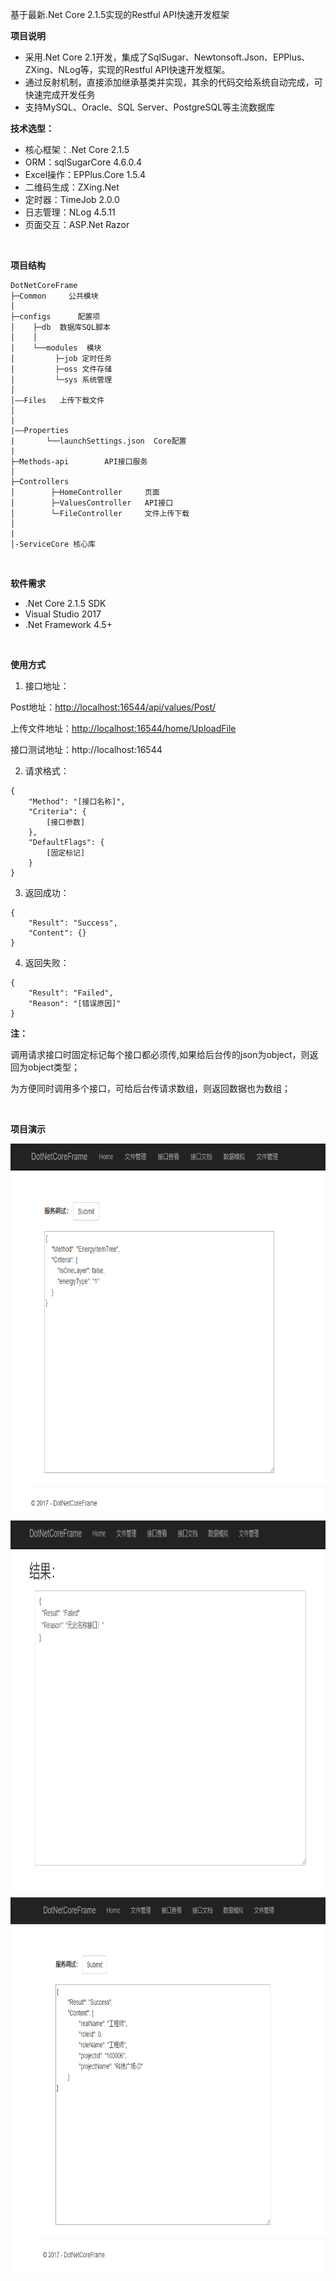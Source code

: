 基于最新.Net Core 2.1.5实现的Restful API快速开发框架

**项目说明** 
- 采用.Net Core 2.1开发，集成了SqlSugar、Newtonsoft.Json、EPPlus、ZXing、NLog等，实现的Restful API快速开发框架。
- 通过反射机制，直接添加继承基类并实现，其余的代码交给系统自动完成，可快速完成开发任务
- 支持MySQL、Oracle、SQL Server、PostgreSQL等主流数据库
  <br>

 **技术选型：** 

- 核心框架：.Net Core 2.1.5
- ORM：sqlSugarCore 4.6.0.4
- Excel操作：EPPlus.Core 1.5.4
- 二维码生成：ZXing.Net
- 定时器：TimeJob 2.0.0
- 日志管理：NLog 4.5.11
- 页面交互：ASP.Net Razor

<br>

**项目结构** 
```
DotNetCoreFrame
├─Common     公共模块
│ 
├─configs      配置项
│    ├─db  数据库SQL脚本
│    │ 
│    └──modules  模块
│         ├─job 定时任务
│         ├─oss 文件存储
│         └─sys 系统管理
│    
│——Files   上传下载文件       
│ 
|
|——Properties
|		└──launchSettings.json  Core配置
|
├─Methods-api        API接口服务
│ 
├─Controllers  
│        ├─HomeController     页面
│        ├─ValuesController   API接口
│        └─FileController     文件上传下载          
│     
|
│-ServiceCore 核心库
```

<br>

 **软件需求** 
- .Net Core 2.1.5 SDK
- Visual Studio 2017
- .Net Framework 4.5+

<br>

**使用方式**

1. 接口地址：

Post地址：<http://localhost:16544/api/values/Post/>

上传文件地址：<http://localhost:16544/home/UploadFile>

接口测试地址：http://localhost:16544

2. 请求格式：

```
{
	"Method": "[接口名称]",
	"Criteria": {
		[接口参数]
	},
	"DefaultFlags": {
		[固定标记]
	}
}
```

3. 返回成功：

```
{
	"Result": "Success",
	"Content": {}
}
```

4. 返回失败：

```
{
    "Result": "Failed",
    "Reason": "[错误原因]"
}
```

 **注：**

调用请求接口时固定标记每个接口都必须传,如果给后台传的json为object，则返回为object类型；

为方便同时调用多个接口，可给后台传请求数组，则返回数据也为数组；

<br>

**项目演示**

<p align="center">
  <img height="600" src="./template/img/1.png?sanitize=true">
  <img height="600" src="./template/img/2.png?sanitize=true">
  <img height="600" src="./template/img/3.png?sanitize=true">
</p>

<br>
